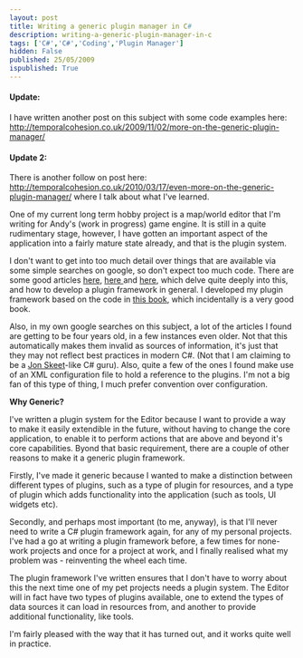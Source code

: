 ```yaml
---
layout: post
title: Writing a generic plugin manager in C#
description: writing-a-generic-plugin-manager-in-c
tags: ['C#','C#','Coding','Plugin Manager']
hidden: False
published: 25/05/2009
ispublished: True
---
```

<h4>Update:</h4>
I have written another post on this subject with some code examples  here: <a title="More on the generic plugin manager" href="http://temporalcohesion.co.uk/2009/11/02/more-on-the-generic-plugin-manager/" target="_self">http://temporalcohesion.co.uk/2009/11/02/more-on-the-generic-plugin-manager/</a>
<h4>Update 2:</h4>
There is another follow on post here: <a href="http://temporalcohesion.co.uk/2010/03/17/even-more-on-the-generic-plugin-manager/">http://temporalcohesion.co.uk/2010/03/17/even-more-on-the-generic-plugin-manager/</a> where I talk about what I've learned.

One of my current long term hobby project is a  map/world editor that I'm writing for Andy's (work in progress) game engine. It is still in a quite rudimentary stage, however, I have gotten an important aspect of the application into a fairly mature state already, and that is the plugin system.

I don't want to get into too much detail over things that are available via some simple searches on google, so don't expect too much code. There are some good articles <a title="http://msdn.microsoft.com/en-us/library/ms972962.aspx" href="http://" target="_blank">here</a>, <a title="http://www.codeproject.com/KB/macros/PluginsManager.aspx?display=Print" href="http://" target="_blank">here </a>and <a title="http://www.codeproject.com/KB/cs/Plugin_Basics.aspx" href="http://" target="_blank">here</a>, which delve quite deeply into this, and how to develop a plugin framework in general. I developed my plugin framework based on the code in <a title="http://www.amazon.com/2008-NET-Platform-Fourth-Windows-Net/dp/1590598849" href="http://" target="_blank">this book</a>, which incidentally is a very good book.

Also, in my own google searches on this subject, a lot of the articles I found are getting to be four years old, in a few instances even older. Not that this automatically makes them invalid as sources of information, it's just that they may not reflect best practices in modern C#. (Not that I am claiming to be a <a title="http://msmvps.com/blogs/jon_skeet/default.aspx" href="http://" target="_blank">Jon Skeet</a>-like C# guru). Also, quite a few of the ones I found make use of an XML configuration file to hold a reference to the plugins. I'm not a big fan of this type of thing, I much prefer convention over configuration.

<strong>Why Generic?</strong>

I've written a plugin system for the Editor because I want to provide a way to make it easily extendible in the future, without having to change the core application, to enable it to perform actions that are above and beyond it's core capabilities. Byond that basic requirement, there are a couple of other reasons to make it a generic plugin framework.

Firstly, I've made it generic because I wanted to make a distinction between different types of plugins, such as a type of plugin for resources, and a type of plugin which adds functionality into the application (such as tools, UI widgets etc).

Secondly, and perhaps most important (to me, anyway), is that I'll never need to write a C# plugin framework again, for any of my personal projects. I've had a go at writing a plugin framework before, a few times for none-work projects and once for a project at work, and I finally realised what my problem was - reinventing the wheel each time.

The plugin framework I've written ensures that I don't have to worry about this the next time one of my pet projects needs a plugin system. The Editor will in fact have two types of plugins available, one to extend the types of data sources it can load in resources from, and another to provide additional functionality, like tools.

I'm fairly pleased with the way that it has turned out, and it works quite well in practice.
